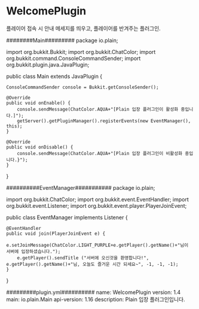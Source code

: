 # WelcomePlugin
플레이어 접속 시 안내 메세지를 띄우고, 플레이어를 반겨주는 플러그인.



########Main#########
package io.plain;

import org.bukkit.Bukkit;
import org.bukkit.ChatColor;
import org.bukkit.command.ConsoleCommandSender;
import org.bukkit.plugin.java.JavaPlugin;

public class Main extends JavaPlugin {

    ConsoleCommandSender console = Bukkit.getConsoleSender();

    @Override
    public void onEnable() {
        console.sendMessage(ChatColor.AQUA+"[Plain 입장 플러그인이 활성화 중입니다.]");
        getServer().getPluginManager().registerEvents(new EventManager(), this);
    }

    @Override
    public void onDisable() {
        console.sendMessage(ChatColor.AQUA+"[Plain 입장 플러그인이 비활성화 중입니다.}");
    }

}





##########EventManager###########
package io.plain;

import org.bukkit.ChatColor;
import org.bukkit.event.EventHandler;
import org.bukkit.event.Listener;
import org.bukkit.event.player.PlayerJoinEvent;

public class EventManager implements Listener {

    @EventHandler
    public void join(PlayerJoinEvent e) {
        e.setJoinMessage(ChatColor.LIGHT_PURPLE+e.getPlayer().getName()+"님이 서버에 입장하셨습니다.");
        e.getPlayer().sendTitle ("서버에 오신것을 환영합니다!", e.getPlayer().getName()+"님, 오늘도 즐거운 시간 되세요~", -1, -1, -1);
    }

}






#########plugin.yml##########
name: WelcomePlugin
version: 1.4
main: io.plain.Main
api-version: 1.16
description: Plain 입장 플러그인입니다.



